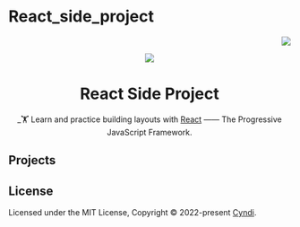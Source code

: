 # React_side_project
<!-- badges -->
<div align="right">

[![](https://img.shields.io/github/license/chenxuanzzy/tailwindcss-project.svg?style=flat-square)](./LICENSE)

</div>

<!-- title, description and logo -->
<div align="center">

  ![](https://i.imgur.com/37mIwvN.jpg)

# React Side Project

_🏋️ Learn and practice building layouts with [React](https://reactjs.org/) —— The Progressive JavaScript Framework.

</div>

## Projects



## License

Licensed under the MIT License, Copyright © 2022-present [Cyndi](https://github.com/chenxuanzzy).
